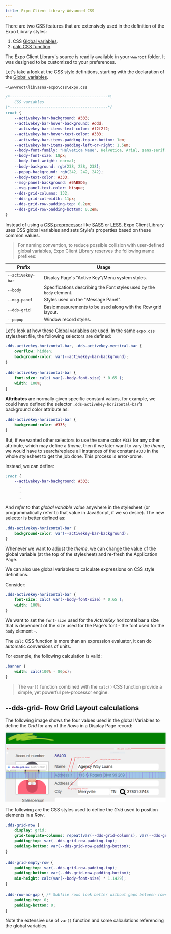 ```yaml
---
title: Expo Client Library Advanced CSS
---
```


There are two CSS features that are extensively used in the definition of the Expo Library styles:

1. CSS [Global variables](https://developer.mozilla.org/en-US/docs/web/css/:root).
2. [calc CSS function](https://developer.mozilla.org/en-US/docs/Web/CSS/calc()).

The Expo Client Library's source is readily available in your `wwwroot` folder. It was designed to be customized to your preferences.

Let's take a look at the CSS style definitions, starting with the declaration of the [Global variables](https://developer.mozilla.org/en-US/docs/web/css/:root).

~~~
~\wwwroot\lib\asna-expo\css\expo.css
~~~

```css
/*-------------------------------------------*\
    CSS variables
\*-------------------------------------------*/
:root {
    --activekey-bar-background: #333;
    --activekey-bar-hover-background: #ddd;
    --activekey-bar-items-text-color: #f2f2f2;
    --activekey-bar-hover-text-color: #333;
    --activekey-bar-items-padding-top-or-bottom: 1em;
    --activekey-bar-items-padding-left-or-right: 1.5em;
    --body-font-family: "Helvetica Neue", Helvetica, Arial, sans-serif;
    --body-font-size: 18px;
    --body-font-weight: normal;
    --body-background: rgb(238, 238, 238);
    --popup-background: rgb(242, 242, 242);
    --body-text-color: #333;
    --msg-panel-background: #9AB8D5;
    --msg-panel-text-color: bisque;
    --dds-grid-columns: 132;
    --dds-grid-col-width: 11px;
    --dds-grid-row-padding-top: 0.2em;
    --dds-grid-row-padding-bottom: 0.2em;
}
```

Instead of using a [CSS preprocessor](https://developer.mozilla.org/en-US/docs/Glossary/CSS_preprocessor) like [SASS](https://sass-lang.com/) or [LESS](http://lesscss.org/), Expo Client Library uses CSS global variables and sets Style's properties based on these common values.

> For naming convention, to reduce possible collision with user-defined global variables, Expo Client Library reserves the following name prefixes:

| Prefix            | Usage 
| ----------------- | ---
| `--activekey-bar` | Display Page's "Active Key"/Menu system styles.
| `--body`          | Specifications describing the Font styles used by the `body` element. 
| `--msg-panel`     | Styles used on the "Message Panel".
| `--dds-grid`      | Basic measurements to be used along with the Row grid layout.
| `--popup`         | Window record styles.

Let's look at how these [Global variables](https://developer.mozilla.org/en-US/docs/web/css/:root) are used. In the same `expo.css` stylesheet file, the following selectors are defined:

```css
.dds-activekey-horizontal-bar, .dds-activekey-vertical-bar {
    overflow: hidden;
    background-color: var(--activekey-bar-background);
}

.dds-activekey-horizontal-bar {
    font-size: calc( var(--body-font-size) * 0.65 );
    width: 100%;
}
```

**Attributes** are normally given specific constant values, for example, we could have defined the selector `.dds-activekey-horizontal-bar`'s background color attribute as:

```css
.dds-activekey-horizontal-bar {
    background-color: #333;
}
```

But, if we wanted other selectors to use the same color `#333` for any other attribute, which may define a *theme*, then if we later want to vary the *theme*, we would have to search/replace all instances of the constant `#333` in the whole stylesheet to get the job done. This process is error-prone.

Instead, we can define:

```css
:root {
    --activekey-bar-background: #333;
      .
      .
      .
```

And *refer* to that *global variable value* anywhere in the stylesheet (or programmatically refer to that value in JavaScript, if we so desire). The new selector is better defined as:

```css
.dds-activekey-horizontal-bar {
    background-color: var(--activekey-bar-background);
}
```

Whenever we want to adjust the *theme*, we can change the value of the global variable (at the top of the stylesheet) and re-fresh the Application Page.

We can also use global variables to calculate expressions on CSS style definitions. 

Consider:

```css
.dds-activekey-horizontal-bar {
    font-size: calc( var(--body-font-size) * 0.65 );
    width: 100%;
}
```

We want to set the `font-size` used for the *ActiveKey* horizontal bar a size that is dependent of the size used for the Page's font - the font used for the `body` element -.

The `calc` CSS function is more than an expression evaluator, it can do automatic conversions of units. 

For example, the following calculation is valid:

```css
.banner {
    width: calc(100% - 80px);
}
```

> The `var()` function combined with the `calc()` CSS function provide a simple, yet powerful pre-processor engine.

## --dds-grid- Row Grid Layout calculations

The following image shows the four values used in the global Variables to define the *Grid* for any of the *Rows* in a Display Page record:

![Grid var calculations](images/expo-grid-rows-vars-calc.png/)

The following are the CSS styles used to define the *Grid* used to position elements in a *Row*.

```css
.dds-grid-row {
    display: grid;
    grid-template-columns: repeat(var(--dds-grid-columns), var(--dds-grid-col-width));
    padding-top: var(--dds-grid-row-padding-top);
    padding-bottom: var(--dds-grid-row-padding-bottom);
}

.dds-grid-empty-row {
    padding-top: var(--dds-grid-row-padding-top);
    padding-bottom: var(--dds-grid-row-padding-bottom);
    min-height: calc(var(--body-font-size) * 1.1429);
}

.dds-row-no-gap { /* Subfile rows look better without gaps between rows, particularly when using reverse-image */
    padding-top: 0;
    padding-bottom: 0;
}
```

Note the extensive use of `var()` function and some calculations referencing the global variables.

